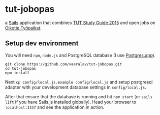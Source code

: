 # tut-jobopas

a [Sails](http://sailsjs.org) application that combines [TUT Study Guide 2015](http://www.tut.fi/wwwoppaat/opas2015-2016/perus/) and open jobs on [Oikotie Työpaikat](http://tyopaikat.oikotie.fi/).

## Setup dev environment
You will need `npm`, `node.js` and PostgreSQL database (I use [Postgres.app](http://postgresapp.com/)).

```
git clone https://github.com/vaaralav/tut-jobopas.git
cd tut-jobopas
npm install
```
Next `cp config/local.js.example config/local.js` and setup postgresql adapter with your development database settings in `config/local.js`.

After that ensure that the database is running and hit `npm start` (or `sails lift` if you have Sails.js installed globally). Head your browser to `localhost:1337` and see the application in action.

